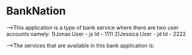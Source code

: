# BankNation
-->This application is a type of bank service where there are two user accounts namely:
1)Jonas
  User - js
  Id - 1111
2)Jessica
  User - jd
  Id - 2222
  
-->The services that are available in this bank application is:
